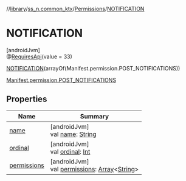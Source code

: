 //[library](../../../../index.md)/[ss_n.common_ktx](../../index.md)/[Permissions](../index.md)/[NOTIFICATION](index.md)

# NOTIFICATION

[androidJvm]\
@[RequiresApi](https://developer.android.com/reference/kotlin/androidx/annotation/RequiresApi.html)(value = 33)

[NOTIFICATION](index.md)(arrayOf(Manifest.permission.POST_NOTIFICATIONS))

[Manifest.permission.POST_NOTIFICATIONS](https://developer.android.com/reference/kotlin/android/Manifest.permission.html#post_notifications)

## Properties

| Name | Summary |
|---|---|
| [name](../../-text-to-speech-manager/-error/-n-o-n-e/index.md#-372974862%2FProperties%2F-435046686) | [androidJvm]<br>val [name](../../-text-to-speech-manager/-error/-n-o-n-e/index.md#-372974862%2FProperties%2F-435046686): [String](https://kotlinlang.org/api/latest/jvm/stdlib/kotlin/-string/index.html) |
| [ordinal](../../-text-to-speech-manager/-error/-n-o-n-e/index.md#-739389684%2FProperties%2F-435046686) | [androidJvm]<br>val [ordinal](../../-text-to-speech-manager/-error/-n-o-n-e/index.md#-739389684%2FProperties%2F-435046686): [Int](https://kotlinlang.org/api/latest/jvm/stdlib/kotlin/-int/index.html) |
| [permissions](../permissions.md) | [androidJvm]<br>val [permissions](../permissions.md): [Array](https://kotlinlang.org/api/latest/jvm/stdlib/kotlin/-array/index.html)&lt;[String](https://kotlinlang.org/api/latest/jvm/stdlib/kotlin/-string/index.html)&gt; |
